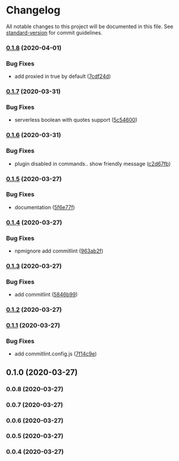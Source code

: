 # Changelog

All notable changes to this project will be documented in this file. See [standard-version](https://github.com/conventional-changelog/standard-version) for commit guidelines.

### [0.1.8](https://github.com/w4rlock/serverless-cloudflaredns-plugin/compare/0.1.7...0.1.8) (2020-04-01)


### Bug Fixes

* add proxied in true by default ([7cdf24d](https://github.com/w4rlock/serverless-cloudflaredns-plugin/commit/7cdf24df33bd0b3cf31a9358ddd00df4c0e43347))

### [0.1.7](https://github.com/w4rlock/serverless-cloudflaredns-plugin/compare/0.1.6...0.1.7) (2020-03-31)


### Bug Fixes

* serverless boolean with quotes support ([5c54600](https://github.com/w4rlock/serverless-cloudflaredns-plugin/commit/5c54600f96f7096e0b69236b95d6e3e856c0d6cf))

### [0.1.6](https://github.com/w4rlock/serverless-cloudflaredns-plugin/compare/0.1.5...0.1.6) (2020-03-31)


### Bug Fixes

* plugin disabled in commands.. show friendly message ([c2d67fb](https://github.com/w4rlock/serverless-cloudflaredns-plugin/commit/c2d67fb1aedd49fee41ac7af9d4458693a789962))

### [0.1.5](https://github.com/w4rlock/serverless-cloudflaredns-plugin/compare/0.1.4...0.1.5) (2020-03-27)


### Bug Fixes

* documentation ([5f6e77f](https://github.com/w4rlock/serverless-cloudflaredns-plugin/commit/5f6e77f18e27c4b13e2c81b9931a0eb0a8ecea81))

### [0.1.4](https://github.com/w4rlock/serverless-cloudflaredns-plugin/compare/0.1.3...0.1.4) (2020-03-27)


### Bug Fixes

* npmignore add commitlint ([963ab2f](https://github.com/w4rlock/serverless-cloudflaredns-plugin/commit/963ab2fb9018b48d253349fed5eea922a0e57762))

### [0.1.3](https://github.com/w4rlock/serverless-cloudflaredns-plugin/compare/0.1.2...0.1.3) (2020-03-27)


### Bug Fixes

* add commitlint ([5846b99](https://github.com/w4rlock/serverless-cloudflaredns-plugin/commit/5846b99d34bb6d00bfa9001f5e38d45819ef35d3))

### [0.1.2](https://github.com/w4rlock/serverless-cloudflaredns-plugin/compare/0.1.1...0.1.2) (2020-03-27)

### [0.1.1](https://github.com/w4rlock/serverless-cloudflaredns-plugin/compare/0.1.0...0.1.1) (2020-03-27)


### Bug Fixes

* add commitlint.config.js ([7f14c9e](https://github.com/w4rlock/serverless-cloudflaredns-plugin/commit/7f14c9eea809385072cf0bac64f928c55ba3846f))

## 0.1.0 (2020-03-27)

### 0.0.8 (2020-03-27)

### 0.0.7 (2020-03-27)

### 0.0.6 (2020-03-27)

### 0.0.5 (2020-03-27)

### 0.0.4 (2020-03-27)
